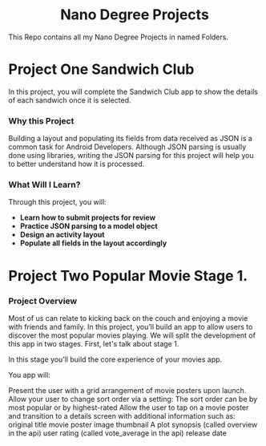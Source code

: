 <h1 align="center">Nano Degree Projects </h1>

This Repo contains all my Nano Degree Projects in named Folders.

<h1 aligh="center"> Project One Sandwich Club</h1>

In this project, you will complete the Sandwich Club app to show the details of each sandwich once it is selected.

### Why this Project
Building a layout and populating its fields from data received as JSON is a common task for Android Developers. Although JSON parsing is usually done using libraries, writing the JSON parsing for this project will help you to better understand how it is processed.

### What Will I Learn?
Through this project, you will:

* **Learn how to submit projects for review** 
* **Practice JSON parsing to a model object** 
* **Design an activity layout**
* **Populate all fields in the layout accordingly**

# Project Two Popular Movie Stage 1.

### Project Overview
Most of us can relate to kicking back on the couch and enjoying a movie with friends and family. In this project, you’ll build an app to allow users to discover the most popular movies playing. We will split the development of this app in two stages. First, let's talk about stage 1.

In this stage you’ll build the core experience of your movies app.

You app will:

Present the user with a grid arrangement of movie posters upon launch.
Allow your user to change sort order via a setting:
The sort order can be by most popular or by highest-rated
Allow the user to tap on a movie poster and transition to a details screen with additional information such as:
original title
movie poster image thumbnail
A plot synopsis (called overview in the api)
user rating (called vote_average in the api)
release date
